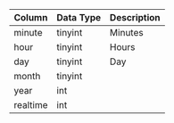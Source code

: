 | Column   | Data Type | Description |
| -------- | --------- | ----------- |
| minute   | tinyint   | Minutes     |
| hour     | tinyint   | Hours       |
| day      | tinyint   | Day         |
| month    | tinyint   |             |
| year     | int       |             |
| realtime | int       |             |